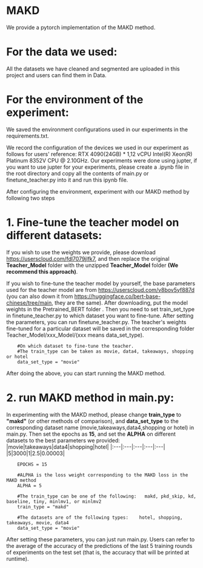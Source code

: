 # MAKD
We provide a pytorch implementation of the MAKD method.

# For the data we used:
All the datasets we have cleaned and segmented are uploaded in this project and users can find them in Data.

# For the environment of the experiment:
We saved the environment configurations used in our experiments in the requirements.txt.

We record the configuration of the devices we used in our experiment as follows for users' reference: RTX 4090(24GB) * 1,12 vCPU Intel(R) Xeon(R) Platinum 8352V CPU @ 2.10GHz. 
Our experiments were done using jupter, if you want to use jupter for your experiments, please create a .ipynb file in the root directory and copy all the contents of main.py or finetune_teacher.py into it and run this ipynb file.

After configuring the environment, experiment with our MAKD method by following two steps

# 1. Fine-tune the teacher model on different datasets:

If you wish to use the weights we provide, please download https://userscloud.com/fdl7079jlfk7, and then replace the original **Teacher_Model** folder with the unzipped **Teacher_Model** folder **(We recommend this approach)**. 

If you wish to fine-tune the teacher model by yourself, the base parameters used for the teacher model are from  https://userscloud.com/v8bov5yf887d (you can also down it from https://huggingface.co/bert-base-chinese/tree/main, they are the same). After downloading, put the model weights in the Pretrained_BERT folder . Then you need to set train_set_type in finetune_teacher.py to which dataset you want to fine-tune. After setting the parameters, you can run finetune_teacher.py. The teacher's weights fine-tuned for a particular dataset will be saved in the corresponding folder Teacher_Model/xxx_Model/(xxx means data_set_type).
```
    #On which dataset to fine-tune the teacher. 
    #The train_type can be taken as movie, data4, takeaways, shopping or hotel
    data_set_type = "movie"
```

After doing the above, you can start running the MAKD method.

# 2. run MAKD method in main.py:
In experimenting with the MAKD method, please change **train_type** to **"makd"** (or other methods of comparison), and **data_set_type** to the corresponding dataset name (movie,takeaways,data4,shopping or hotel) in main.py. Then set the epochs as **15**, and set the **ALPHA** on different datasets to the best parameters we provided: 
|movie|takeaways|data4|shopping|hotel|
|:---|:---|:---|:---|:---|
|5|3000|1|2.5|0.00003|
```
    EPOCHS = 15

    #ALPHA is the loss weight corresponding to the MAKD loss in the MAKD method
    ALPHA = 5
    
    #The train_type can be one of the following:   makd, pkd_skip, kd, baseline, tiny, minlmv1, or minlmv2
    train_type = "makd"

    #The datasets are of the following types:    hotel, shopping, takeaways, movie, data4
    data_set_type = "movie"
```
After setting these parameters, you can just run main.py. Users can refer to the average of the accuracy of the predictions of the last 5 training rounds of experiments on the test set (that is, the accuracy that will be printed at runtime). 

